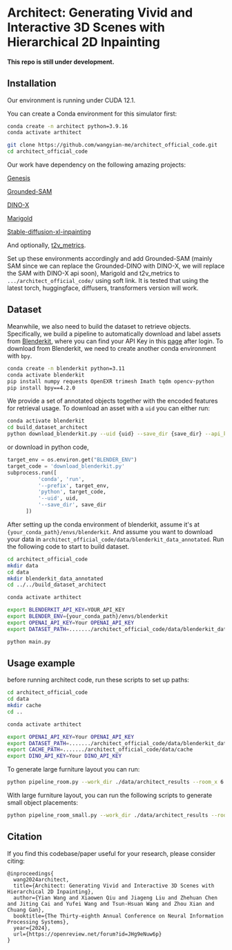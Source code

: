 # Architect: Generating Vivid and Interactive 3D Scenes with Hierarchical 2D Inpainting

#### This repo is still under development.

## Installation
Our environment is running under CUDA 12.1.

You can create a Conda environment for this simulator first:
```bash
conda create -n architect python=3.9.16
conda activate arthitect

git clone https://github.com/wangyian-me/architect_official_code.git
cd architect_official_code
```

Our work have dependency on the following amazing projects:

[Genesis](https://github.com/Genesis-Embodied-AI/Genesis)

[Grounded-SAM](https://github.com/IDEA-Research/Grounded-Segment-Anything/tree/main)

[DINO-X](https://github.com/IDEA-Research/DINO-X-API/tree/main)

[Marigold](https://github.com/prs-eth/Marigold.git)

[Stable-diffusion-xl-inpainting](https://huggingface.co/diffusers/stable-diffusion-xl-1.0-inpainting-0.1)

And optionally,
[t2v_metrics](https://github.com/linzhiqiu/t2v_metrics).

Set up these environments accordingly and add Grounded-SAM (mainly SAM since we can replace the Grounded-DINO with DINO-X, we will replace the SAM with DINO-X api soon), Marigold and t2v_metrics to `.../architect_official_code/` using soft link. It is tested that using the latest torch, huggingface, diffusers, transformers version will work.

## Dataset

Meanwhile, we also need to build the dataset to retrieve objects. Specifically, we build a pipeline to automatically download and label assets from [Blenderkit](https://www.blenderkit.com/), where you can find your API Key in this [page](https://www.blenderkit.com/profile/addon/) after login.
To download from Blenderkit, we need to create another conda environment with `bpy`.

```bash
conda create -n blenderkit python=3.11
conda activate blenderkit
pip install numpy requests OpenEXR trimesh Imath tqdm opencv-python
pip install bpy==4.2.0
```

We provide a set of annotated objects together with the encoded features for retrieval usage.
To download an asset with a `uid` you can either run:
```bash
conda activate blenderkit
cd build_dataset_architect
python download_blenderkit.py --uid {uid} --save_dir {save_dir} --api_key {api_key}
```

or download in python code,
```python
target_env = os.environ.get("BLENDER_ENV")
target_code = 'download_blenderkit.py'
subprocess.run([
          'conda', 'run', 
          '--prefix', target_env, 
          'python', target_code,
          '--uid', uid,
          '--save_dir', save_dir
      ])
```


After setting up the conda environment of blenderkit, assume it's at `{your_conda_path}/envs/blenderkit`. And assume you want to download your data in `architect_official_code/data/blenderkit_data_annotated`. Run the following code to start to build dataset.

```bash
cd architect_official_code
mkdir data
cd data
mkdir blenderkit_data_annotated
cd ../../build_dataset_architect

conda activate arthitect

export BLENDERKIT_API_KEY=YOUR_API_KEY
export BLENDER_ENV={your_conda_path}/envs/blenderkit
export OPENAI_API_KEY=Your OPENAI_API_KEY
export DATASET_PATH=......./architect_official_code/data/blenderkit_data_annotated

python main.py
```


## Usage example

before running architect code, run these scripts to set up paths:
```bash
cd architect_official_code
cd data
mkdir cache
cd ..

conda activate arthitect

export OPENAI_API_KEY=Your OPENAI_API_KEY
export DATASET_PATH=......./architect_official_code/data/blenderkit_data_annotated
export CACHE_PATH=......./architect_official_code/data/cache
export DINO_API_KEY=Your DINO_API_KEY
```


To generate large furniture layout you can run:
```bash
python pipeline_room.py --work_dir ./data/architect_results --room_x 6 --room_y 6 --wall_texture_dir 1.jpg --floor_texture_dir 2.jpg --prompt "living room" --scene_name "living_room_0"
```
With large furniture layout, you can run the following scripts to generate small object placements:
```bash
python pipeline_room_small.py --work_dir ./data/architect_results --room_x 6 --room_y 6 --wall_texture_dir 1.jpg --floor_texture_dir 2.jpg --prompt "living room" --scene_name "living_room_0"
```

## Citation
If you find this codebase/paper useful for your research, please consider citing:
```
@inproceedings{
  wang2024architect,
  title={Architect: Generating Vivid and Interactive 3D Scenes with Hierarchical 2D Inpainting},
  author={Yian Wang and Xiaowen Qiu and Jiageng Liu and Zhehuan Chen and Jiting Cai and Yufei Wang and Tsun-Hsuan Wang and Zhou Xian and Chuang Gan},
  booktitle={The Thirty-eighth Annual Conference on Neural Information Processing Systems},
  year={2024},
  url={https://openreview.net/forum?id=JHg9eNuw6p}
}
```

